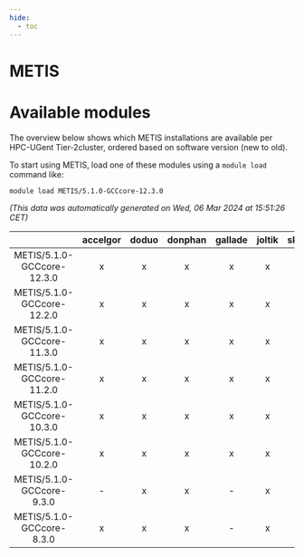 ```yaml
---
hide:
  - toc
---
```


METIS
=====

# Available modules


The overview below shows which METIS installations are available per HPC-UGent Tier-2cluster, ordered based on software version (new to old).

To start using METIS, load one of these modules using a `module load` command like:

```shell
module load METIS/5.1.0-GCCcore-12.3.0
```

*(This data was automatically generated on Wed, 06 Mar 2024 at 15:51:26 CET)*  

| |accelgor|doduo|donphan|gallade|joltik|skitty|
| :---: | :---: | :---: | :---: | :---: | :---: | :---: |
|METIS/5.1.0-GCCcore-12.3.0|x|x|x|x|x|x|
|METIS/5.1.0-GCCcore-12.2.0|x|x|x|x|x|x|
|METIS/5.1.0-GCCcore-11.3.0|x|x|x|x|x|x|
|METIS/5.1.0-GCCcore-11.2.0|x|x|x|x|x|x|
|METIS/5.1.0-GCCcore-10.3.0|x|x|x|x|x|x|
|METIS/5.1.0-GCCcore-10.2.0|x|x|x|x|x|x|
|METIS/5.1.0-GCCcore-9.3.0|-|x|x|-|x|x|
|METIS/5.1.0-GCCcore-8.3.0|x|x|x|-|x|x|

